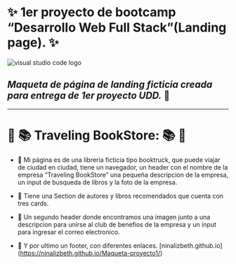 #  :sparkles: **1er proyecto de bootcamp “Desarrollo Web Full Stack”(Landing page).** :sparkles:
![visual studio code logo](github.jpeg)

## *Maqueta de página de landing ficticia creada para entrega de 1er proyecto UDD.* :notebook:
---
# :truck: :books: **Traveling BookStore:** :books: :truck:

* :closed_book: Mi página es de una libreria ficticia tipo booktruck, que puede viajar de ciudad en ciudad, tiene un navegador, un header con el nombre de la empresa “Traveling BookStore” una pequeña descripcion de la empresa, un input de busqueda de libros y la foto de la empresa.

* :green_book: Tiene una Section de autores y libros recomendados que cuenta con tres cards.

* :blue_book: Un segundo header donde encontramos una imagen junto a una descripcion para unirse al club de benefios de la empresa y un input para ingresar el correo electronico.

* :orange_book: Y por ultimo un footer, con diferentes enlaces.
[ninalizbeth.github.io] (https://ninalizbeth.github.io/Maqueta-proyecto1/)
